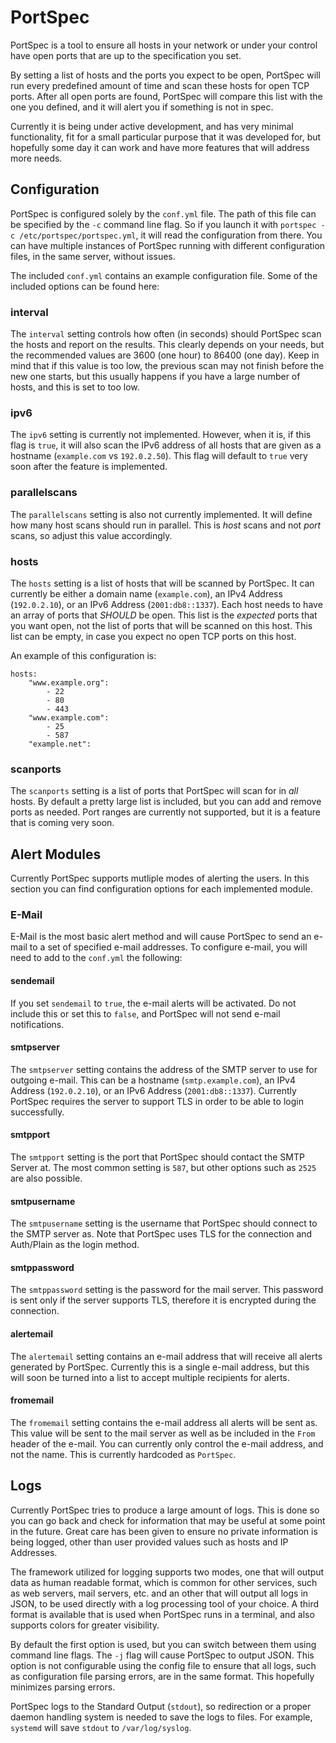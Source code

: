 # PortSpec

PortSpec is a tool to ensure all hosts in your network or under your control
have open ports that are up to the specification you set.

By setting a list of hosts and the ports you expect to be open, PortSpec will
run every predefined amount of time and scan these hosts for open TCP ports.
After all open ports are found, PortSpec will compare this list with the one
you defined, and it will alert you if something is not in spec.

Currently it is being under active development, and has very minimal
functionality, fit for a small particular purpose that it was developed for,
but hopefully some day it can work and have more features that will address
more needs.

## Configuration

PortSpec is configured solely by the `conf.yml` file. The path of this file
can be specified by the `-c` command line flag. So if you launch it with
`portspec -c /etc/portspec/portspec.yml`, it will read the configuration from
there. You can have multiple instances of PortSpec running with different
configuration files, in the same server, without issues.

The included `conf.yml` contains an example configuration file. Some of the
included options can be found here:

### interval

The `interval` setting controls how often (in seconds) should PortSpec scan
the hosts and report on the results. This clearly depends on your needs, but the
recommended values are 3600 (one hour) to 86400 (one day). Keep in mind that if
this value is too low, the previous scan may not finish before the new one
starts, but this usually happens if you have a large number of hosts, and this
is set to too low.

### ipv6

The `ipv6` setting is currently not implemented. However, when it is, if this
flag is `true`, it will also scan the IPv6 address of all hosts that are given
as a hostname (`example.com` vs `192.0.2.50`). This flag will default to `true`
very soon after the feature is implemented.

### parallelscans

The `parallelscans` setting is also not currently implemented. It will define
how many host scans should run in parallel. This is *host* scans and not *port*
scans, so adjust this value accordingly.

### hosts

The `hosts` setting is a list of hosts that will be scanned by PortSpec. It can
currently be either a domain name (`example.com`), an IPv4 Address
(`192.0.2.10`), or an IPv6 Address (`2001:db8::1337`). Each host needs to have
an array of ports that *SHOULD* be open. This list is the *expected* ports that
you want open, not the list of ports that will be scanned on this host. This
list can be empty, in case you expect no open TCP ports on this host.

An example of this configuration is:

```
hosts:
    "www.example.org":
        - 22
        - 80
        - 443
    "www.example.com":
        - 25
        - 587
    "example.net":
```

### scanports

The `scanports` setting is a list of ports that PortSpec will scan for in *all*
hosts. By default a pretty large list is included, but you can add and remove
ports as needed. Port ranges are currently not supported, but it is a feature
that is coming very soon.

## Alert Modules

Currently PortSpec supports mutliple modes of alerting the users. In this
section you can find configuration options for each implemented module.

### E-Mail

E-Mail is the most basic alert method and will cause PortSpec to send an e-mail
to a set of specified e-mail addresses. To configure e-mail, you will need to
add to the `conf.yml` the following:

#### sendemail

If you set `sendemail` to `true`, the e-mail alerts will be activated. Do not
include this or set this to `false`, and PortSpec will not send e-mail
notifications.

#### smtpserver

The `smtpserver` setting contains the address of the SMTP server to use for
outgoing e-mail. This can be a hostname (`smtp.example.com`), an IPv4 Address
(`192.0.2.10`), or an IPv6 Address (`2001:db8::1337`). Currently PortSpec
requires the server to support TLS in order to be able to login successfully.

#### smtpport

The `smtpport` setting is the port that PortSpec should contact the SMTP Server
at. The most common setting is `587`, but other options such as `2525` are also
possible.

#### smtpusername

The `smtpusername` setting is the username that PortSpec should connect to the
SMTP server as. Note that PortSpec uses TLS for the connection and Auth/Plain
as the login method.

#### smtppassword

The `smtppassword` setting is the password for the mail server. This password is
sent only if the server supports TLS, therefore it is encrypted during the
connection.

#### alertemail

The `alertemail` setting contains an e-mail address that will receive all alerts
generated by PortSpec. Currently this is a single e-mail address, but this will
soon be turned into a list to accept multiple recipients for alerts.

#### fromemail

The `fromemail` setting contains the e-mail address all alerts will be sent as.
This value will be sent to the mail server as well as be included in the `From`
header of the e-mail. You can currently only control the e-mail address, and
not the name. This is currently hardcoded as `PortSpec`.

## Logs

Currently PortSpec tries to produce a large amount of logs. This is done so you
can go back and check for information that may be useful at some point in the
future. Great care has been given to ensure no private information is being
logged, other than user provided values such as hosts and IP Addresses.

The framework utilized for logging supports two modes, one that will output
data as human readable format, which is common for other services, such as web
servers, mail servers, etc. and an other that will output all logs in JSON, to
be used directly with a log processing tool of your choice. A third format is
available that is used when PortSpec runs in a terminal, and also supports
colors for greater visibility.

By default the first option is used, but you can switch between them using
command line flags. The `-j` flag will cause PortSpec to output JSON. This
option is not configurable using the config file to ensure that all logs, such
as configuration file parsing errors, are in the same format. This hopefully
minimizes parsing errors.

PortSpec logs to the Standard Output (`stdout`), so redirection or a proper
daemon handling system is needed to save the logs to files. For example,
`systemd` will save `stdout` to `/var/log/syslog`.